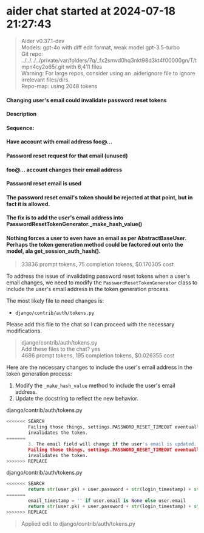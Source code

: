 
# aider chat started at 2024-07-18 21:27:43

> Aider v0.37.1-dev  
> Models: gpt-4o with diff edit format, weak model gpt-3.5-turbo  
> Git repo: ../../../../private/var/folders/7q/_fx2smvd0hq3nkt98d3kt4f00000gn/T/tmpn4cy2o65/.git with 6,411 files  
> Warning: For large repos, consider using an .aiderignore file to ignore irrelevant files/dirs.  
> Repo-map: using 2048 tokens  

#### Changing user's email could invalidate password reset tokens  
#### Description  
#### 	  
#### Sequence:  
#### Have account with email address foo@…  
#### Password reset request for that email (unused)  
#### foo@… account changes their email address  
#### Password reset email is used  
#### The password reset email's token should be rejected at that point, but in fact it is allowed.  
#### The fix is to add the user's email address into ​PasswordResetTokenGenerator._make_hash_value()  
#### Nothing forces a user to even have an email as per AbstractBaseUser. Perhaps the token generation method could be factored out onto the model, ala get_session_auth_hash().  
> 33836 prompt tokens, 75 completion tokens, $0.170305 cost  

To address the issue of invalidating password reset tokens when a user's email changes, we need to modify the `PasswordResetTokenGenerator` class to include the user's email address in the token generation process.

The most likely file to need changes is:
- `django/contrib/auth/tokens.py`

Please add this file to the chat so I can proceed with the necessary modifications.

> django/contrib/auth/tokens.py  
> Add these files to the chat? yes  
> 4686 prompt tokens, 195 completion tokens, $0.026355 cost  

Here are the necessary changes to include the user's email address in the token generation process:

1. Modify the `_make_hash_value` method to include the user's email address.
2. Update the docstring to reflect the new behavior.

django/contrib/auth/tokens.py
```python
<<<<<<< SEARCH
        Failing those things, settings.PASSWORD_RESET_TIMEOUT eventually
        invalidates the token.
=======
        3. The email field will change if the user's email is updated.
        Failing those things, settings.PASSWORD_RESET_TIMEOUT eventually
        invalidates the token.
>>>>>>> REPLACE
```

django/contrib/auth/tokens.py
```python
<<<<<<< SEARCH
        return str(user.pk) + user.password + str(login_timestamp) + str(timestamp)
=======
        email_timestamp = '' if user.email is None else user.email
        return str(user.pk) + user.password + str(login_timestamp) + str(timestamp) + email_timestamp
>>>>>>> REPLACE
```

> Applied edit to django/contrib/auth/tokens.py  
